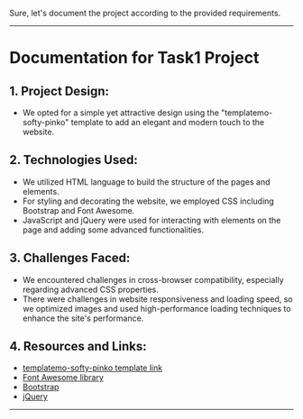 Sure, let's document the project according to the provided requirements.

---

# Documentation for Task1 Project

## 1. Project Design:
- We opted for a simple yet attractive design using the "templatemo-softy-pinko" template to add an elegant and modern touch to the website.

## 2. Technologies Used:
- We utilized HTML language to build the structure of the pages and elements.
- For styling and decorating the website, we employed CSS including Bootstrap and Font Awesome.
- JavaScript and jQuery were used for interacting with elements on the page and adding some advanced functionalities.

## 3. Challenges Faced:
- We encountered challenges in cross-browser compatibility, especially regarding advanced CSS properties.
- There were challenges in website responsiveness and loading speed, so we optimized images and used high-performance loading techniques to enhance the site's performance.

## 4. Resources and Links:
- [templatemo-softy-pinko template link](https://www.templatemo.com/tm-540-softy-pinko)
- [Font Awesome library](https://fontawesome.com/)
- [Bootstrap](https://getbootstrap.com/)
- [jQuery](https://jquery.com/)

---
